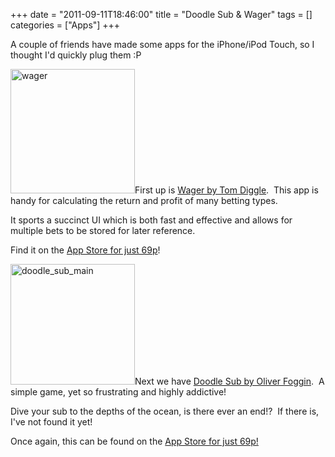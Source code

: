 +++
date = "2011-09-11T18:46:00"
title = "Doodle Sub & Wager"
tags = []
categories = ["Apps"]
+++

A couple of friends have made some apps for the iPhone/iPod Touch, so I thought I'd quickly plug them :P 
 
[<img src="/wp-content/uploads/2011/09/wager.png" width="199" height="199" class="alignleft size-full wp-image-1238" title="wager" />][1]First up is [Wager by Tom Diggle][2].  This app is handy for calculating the return and profit of many betting types. 
 
It sports a succinct UI which is both fast and effective and allows for multiple bets to be stored for later reference. 
 
Find it on the [App Store for just 69p][3]! 
 
 
 
[<img src="/wp-content/uploads/2011/09/doodle_sub_main.png" width="199" height="193" class="alignright size-full wp-image-1240" title="doodle_sub_main" />][4]Next we have [Doodle Sub by Oliver Foggin][5].  A simple game, yet so frustrating and highly addictive! 
 
Dive your sub to the depths of the ocean, is there ever an end!?  If there is, I've not found it yet! 
 
Once again, this can be found on the [App Store for just 69p!][6]

  [1]: /wp-content/uploads/2011/09/wager.png
  [2]: http://idlegeniussw.com/
  [3]: http://itunes.apple.com/gb/app/wager/id378869159?mt=8
  [4]: /wp-content/uploads/2011/09/doodle_sub_main.png
  [5]: http://onemangames.wordpress.com/
  [6]: http://itunes.apple.com/gb/app/doodle-sub/id453622290?mt=8
